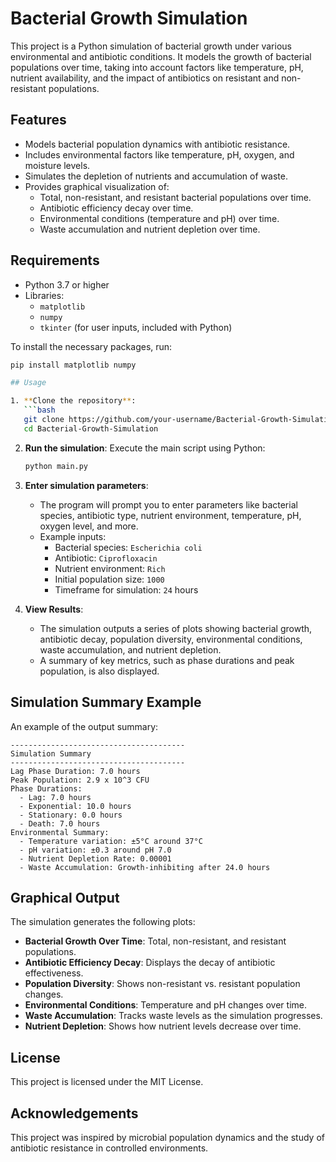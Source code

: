 # Bacterial Growth Simulation

This project is a Python simulation of bacterial growth under various environmental and antibiotic conditions. It models the growth of bacterial populations over time, taking into account factors like temperature, pH, nutrient availability, and the impact of antibiotics on resistant and non-resistant populations.

## Features

- Models bacterial population dynamics with antibiotic resistance.
- Includes environmental factors like temperature, pH, oxygen, and moisture levels.
- Simulates the depletion of nutrients and accumulation of waste.
- Provides graphical visualization of:
  - Total, non-resistant, and resistant bacterial populations over time.
  - Antibiotic efficiency decay over time.
  - Environmental conditions (temperature and pH) over time.
  - Waste accumulation and nutrient depletion over time.

## Requirements

- Python 3.7 or higher
- Libraries:
  - `matplotlib`
  - `numpy`
  - `tkinter` (for user inputs, included with Python)

To install the necessary packages, run:
```bash
pip install matplotlib numpy

## Usage

1. **Clone the repository**:
   ```bash
   git clone https://github.com/your-username/Bacterial-Growth-Simulation.git
   cd Bacterial-Growth-Simulation
   ```

2. **Run the simulation**:
   Execute the main script using Python:
   ```bash
   python main.py
   ```

3. **Enter simulation parameters**:
   - The program will prompt you to enter parameters like bacterial species, antibiotic type, nutrient environment, temperature, pH, oxygen level, and more.
   - Example inputs:
     - Bacterial species: `Escherichia coli`
     - Antibiotic: `Ciprofloxacin`
     - Nutrient environment: `Rich`
     - Initial population size: `1000`
     - Timeframe for simulation: `24` hours

4. **View Results**:
   - The simulation outputs a series of plots showing bacterial growth, antibiotic decay, population diversity, environmental conditions, waste accumulation, and nutrient depletion.
   - A summary of key metrics, such as phase durations and peak population, is also displayed.

## Simulation Summary Example

An example of the output summary:

```
---------------------------------------
Simulation Summary
---------------------------------------
Lag Phase Duration: 7.0 hours
Peak Population: 2.9 x 10^3 CFU
Phase Durations:
  - Lag: 7.0 hours
  - Exponential: 10.0 hours
  - Stationary: 0.0 hours
  - Death: 7.0 hours
Environmental Summary:
  - Temperature variation: ±5°C around 37°C
  - pH variation: ±0.3 around pH 7.0
  - Nutrient Depletion Rate: 0.00001
  - Waste Accumulation: Growth-inhibiting after 24.0 hours
```

## Graphical Output

The simulation generates the following plots:
- **Bacterial Growth Over Time**: Total, non-resistant, and resistant populations.
- **Antibiotic Efficiency Decay**: Displays the decay of antibiotic effectiveness.
- **Population Diversity**: Shows non-resistant vs. resistant population changes.
- **Environmental Conditions**: Temperature and pH changes over time.
- **Waste Accumulation**: Tracks waste levels as the simulation progresses.
- **Nutrient Depletion**: Shows how nutrient levels decrease over time.

## License

This project is licensed under the MIT License.

## Acknowledgements

This project was inspired by microbial population dynamics and the study of antibiotic resistance in controlled environments.
```

